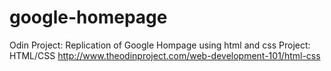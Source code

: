 # google-homepage
Odin Project: Replication of Google Hompage using html and css
Project: HTML/CSS
http://www.theodinproject.com/web-development-101/html-css
